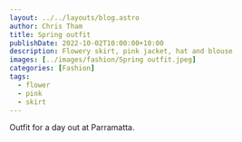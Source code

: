```yaml
---
layout: ../../layouts/blog.astro
author: Chris Tham
title: Spring outfit
publishDate: 2022-10-02T10:00:00+10:00
description: Flowery skirt, pink jacket, hat and blouse
images: [../images/fashion/Spring outfit.jpeg]
categories: [Fashion]
tags:
  - flower
  - pink
  - skirt
---
```


Outfit for a day out at Parramatta.
